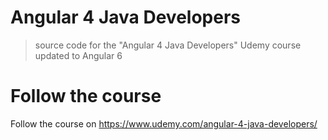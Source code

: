 # Angular 4 Java Developers

> source code for the "Angular 4 Java Developers" Udemy course updated to Angular 6

# Follow the course

Follow the course on https://www.udemy.com/angular-4-java-developers/
